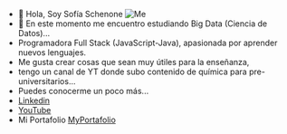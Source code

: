 - 👋 Hola, Soy Sofía Schenone
![Me](https://res.cloudinary.com/sofiaschenone/image/upload/v1659631612/portfolio/Dise%C3%B1o_sin_t%C3%ADtulo_5_yx0r5i-removebg-preview_omgku0.png)
- 🌱 En este momento me encuentro estudiando Big Data (Ciencia de Datos)...
- Programadora Full Stack (JavaScript-Java), apasionada por aprender nuevos lenguajes. 
- Me gusta crear cosas que sean muy útiles para la enseñanza, 
- tengo un canal de YT donde subo contenido de química para pre-universitarios...
- Puedes conocerme un poco más...
- [Linkedin](https://www.linkedin.com/in/sofiaschenone/)
- [YouTube](https://www.youtube.com/channel/UCcSErMMrU9eYeT93L-87n-w)
- Mi Portafolio [MyPortafolio](https://portofiofullstack.web.app/)
<!---
profsofia/profsofia is a ✨ special ✨ repository because its `README.md` (this file) appears on your GitHub profile.
You can click the Preview link to take a look at your changes.
--->

